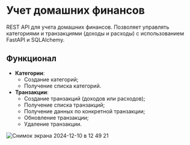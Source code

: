 # Учет домашних финансов

REST API для учета домашних финансов. Позволяет управлять категориями и транзакциями (доходы и расходы) с использованием FastAPI и SQLAlchemy.

## Функционал

- **Категории**:
  - Создание категорий;
  - Получение списка категорий.
- **Транзакции**:
  - Создание транзакций (доходов или расходов);
  - Получение списка транзакций;
  - Получение данных по конкретной транзакции;
  - Обновление транзакции;
  - Удаление транзакции.

![Снимок экрана 2024-12-10 в 12 49 21](https://github.com/user-attachments/assets/9d5d20d2-af59-44a3-bab1-71abae1ee9fd)

